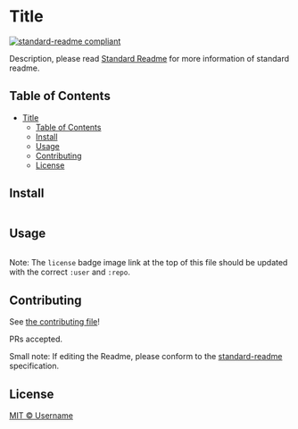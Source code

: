 # Title

[![standard-readme compliant](https://img.shields.io/badge/readme%20style-standard-brightgreen.svg)](https://github.com/RichardLitt/standard-readme)

Description, please read [Standard Readme](https://github.com/RichardLitt/standard-readme) for more information of standard readme.

## Table of Contents

- [Title](#title)
  - [Table of Contents](#table-of-contents)
  - [Install](#install)
  - [Usage](#usage)
  - [Contributing](#contributing)
  - [License](#license)

## Install

```
```

## Usage

```
```

Note: The `license` badge image link at the top of this file should be updated with the correct `:user` and `:repo`.

## Contributing

See [the contributing file](CONTRIBUTING.md)!

PRs accepted.

Small note: If editing the Readme, please conform to the [standard-readme](https://github.com/RichardLitt/standard-readme) specification.

## License

[MIT © Username](./LICENSE)
